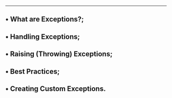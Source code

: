 -----------------------------------
• What are Exceptions?;
-------------------------------------
• Handling Exceptions;
--------------------------------------
• Raising (Throwing) Exceptions;
---------------------------------------
• Best Practices;
------------------------------------------
• Creating Custom Exceptions.
---------------------------------------
